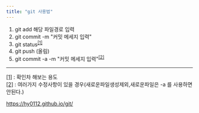 ```yaml
---
title: "git 사용법"
---
```

1. git add 해당 파일경로 입력
2. git commit -m "커밋 메세지 입력"
3. git status<sup>[[1]](#foot_note1) </sup>
4. git push (올림)
5. git commit -a -m "커밋 메세지 입력"<sup>[[2]](#foot_note2)</sup>

---
[[1]](#foot_note1) : 확인차 해보는 용도<br>
[[2]](#foot_note2) : 여러가지 수정사항이 있을 경우(새로운파일생성제외,새로운파일은 -a 를 사용하면안된다.)



<https://hy0112.github.io/git/>